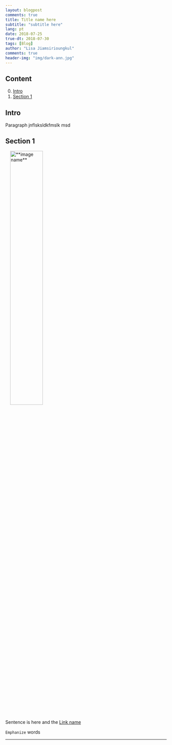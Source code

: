 ```yaml
---
layout: blogpost
comments: true
title: Title name here
subtitle: "subtitle here"
lang: pt
date: 2018-07-25
true-dt: 2018-07-30
tags: [Blog]
author: "Lisa Jiamsirioungkul"
comments: true
header-img: "img/dark-ann.jpg"
---
```


## Content

0. [Intro](#intro)
1. [Section 1](#S1)

## Intro <a name="intro"></a>

Paragraph jnflsksldkfmslk msd

## Section 1 <a name="S1"></a>

<img src="**imagelink**" alt="**image name**" class="img-responsive thumbnail pull-right" style="margin-left:3%; width:45%;">

Sentence is here and the [Link name](https://www.***.io/)

`Emphanize` words

***